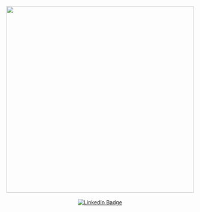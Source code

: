 <div id="header" align="center">
  <img src="https://media.giphy.com/media/f3iwJFOVOwuy7K6FFw/giphy.gif" width="500"/>
  <div id="badges">
    <br>
  <a href="https://www.linkedin.com/in/rabi-kumar-10bab6203">
    <img src="https://img.shields.io/badge/LinkedIn-blue?logo=linkedin&logoColor=white&style=for-the-badge" alt="LinkedIn Badge"/>
  </a>
    <!--
  <a href="your-youtube-URL">
    <img src="https://img.shields.io/badge/Portfolio-grey?logo=Serverless&logoColor=white&style=for-the-badge" alt="Portfolio Badge"/>
  </a>
-->
      </div>
      <img src="https://komarev.com/ghpvc/?username=RabiKumar14&style=flat-square&color=blue" alt=""/>
</div>





<!--
**RabiKumar14/RabiKumar14** is a ✨ _special_ ✨ repository because its `README.md` (this file) appears on your GitHub profile.

Here are some ideas to get you started:

- 🔭 I’m currently working on ...
- 🌱 I’m currently learning ...
- 👯 I’m looking to collaborate on ...
- 🤔 I’m looking for help with ...
- 💬 Ask me about ...
- 📫 How to reach me: ...
- 😄 Pronouns: ...
- ⚡ Fun fact: ...


<div id="header" align="center">
  <img src="https://media.giphy.com/media/SWoSkN6DxTszqIKEqv/giphy.gif" width="500"/>
</div>
-->
